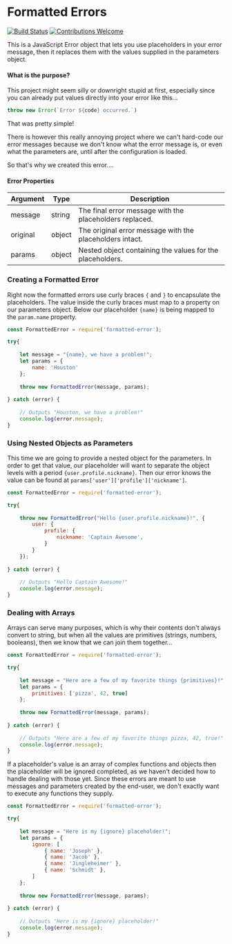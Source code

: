 # Formatted Errors

[![Build Status](https://travis-ci.com/c-butcher/data-errors.svg?branch=master)](https://travis-ci.com/c-butcher/data-validators)
[![Contributions Welcome](https://img.shields.io/badge/contributions-welcome-brightgreen.svg?style=flat)](https://travis-ci.com/c-butcher/data-validators)

This is a JavaScript Error object that lets you use placeholders in your error message, then
it replaces them with the values supplied in the parameters object.

#### What is the purpose?
This project might seem silly or downright stupid at first, especially since you can already put values
directly into your error like this...

```javascript
throw new Error(`Error ${code} occurred.`)
```

That was pretty simple!

There is however this really annoying project where we can't hard-code our error messages because we don't
know what the error message is, or even what the parameters are, until after the configuration is loaded.

So that's why we created this error....

#### Error Properties
| Argument | Type   | Description                                                       |
|----------|--------|-------------------------------------------------------------------|
| message  | string | The final error message with the placeholders replaced.           |
| original | object | The original error message with the placeholders intact.          |
| params   | object | Nested object containing the values for the placeholders.         |

### Creating a Formatted Error
Right now the formatted errors use curly braces `{` and `}` to encapsulate the placeholders.
The value inside the curly braces must map to a property on our parameters object. Below our
placeholder `{name}` is being mapped to the `param.name` property.

```javascript
const FormattedError = require('formatted-error');

try{
    
    let message = "{name}, we have a problem!";
    let params = {
        name: 'Houston'
    };
    
    throw new FormattedError(message, params);
    
} catch (error) {
    
    // Outputs "Houston, we have a problem!"
    console.log(error.message); 
}
```

### Using Nested Objects as Parameters
This time we are going to provide a nested object for the parameters. In order to get that value,
our placeholder will want to separate the object levels with a period `{user.profile.nickname}`.
Then our error knows the value can be found at `params['user']['profile']['nickname']`.

```javascript
const FormattedError = require('formatted-error');

try{
    
    throw new FormattedError("Hello {user.profile.nickname}!", {
        user: {
            profile: {
                nickname: 'Captain Awesome',
            }
        }
    });
    
} catch (error) {
    
    // Outputs "Hello Captain Awesome!"
    console.log(error.message); 
}
```

### Dealing with Arrays
Arrays can serve many purposes, which is why their contents don't always convert to string, but
when all the values are primitives (strings, numbers, booleans), then we know that we can join
them together...

```javascript
const FormattedError = require('formatted-error');

try{
    
    let message = "Here are a few of my favorite things {primitives}!";
    let params = {
        primitives: ['pizza', 42, true]
    };
    
    throw new FormattedError(message, params);
    
} catch (error) {
    
    // Outputs "Here are a few of my favorite things pizza, 42, true!"
    console.log(error.message); 
}
```

If a placeholder's value is an array of complex functions and objects then the placeholder will be ignored completed,
as we haven't decided how to handle dealing with those yet. Since these errors are meant to use messages and parameters
created by the end-user, we don't exactly want to execute any functions they supply.

```javascript
const FormattedError = require('formatted-error');

try{
    
    let message = "Here is my {ignore} placeholder!";
    let params = {
        ignore: [
            { name: 'Joseph' },
            { name: 'Jacob' },
            { name: 'Jingleheimer' },
            { name: 'Schmidt' },
        ]
    };
    
    throw new FormattedError(message, params);
    
} catch (error) {
    
    // Outputs "Here is my {ignore} placeholder!"
    console.log(error.message); 
}
```

